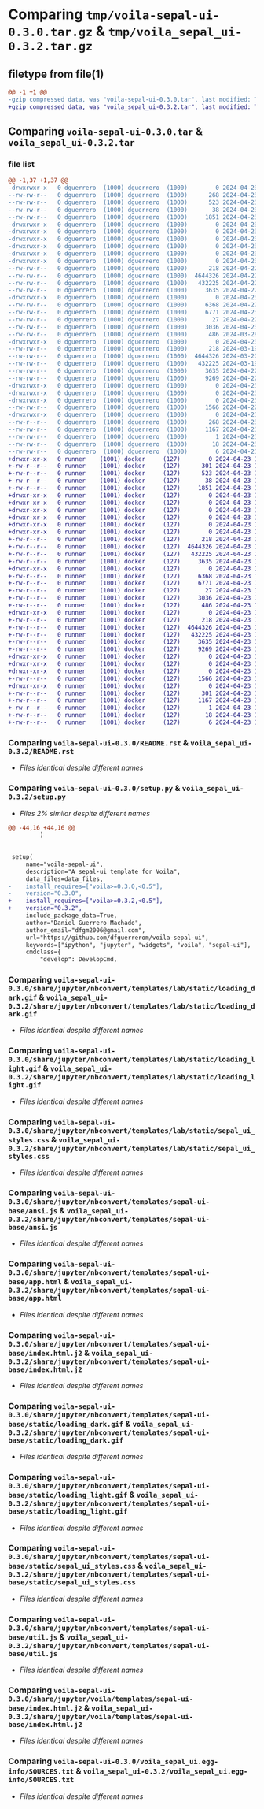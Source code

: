 # Comparing `tmp/voila-sepal-ui-0.3.0.tar.gz` & `tmp/voila_sepal_ui-0.3.2.tar.gz`

## filetype from file(1)

```diff
@@ -1 +1 @@
-gzip compressed data, was "voila-sepal-ui-0.3.0.tar", last modified: Tue Apr 23 09:59:14 2024, max compression
+gzip compressed data, was "voila_sepal_ui-0.3.2.tar", last modified: Tue Apr 23 10:15:18 2024, max compression
```

## Comparing `voila-sepal-ui-0.3.0.tar` & `voila_sepal_ui-0.3.2.tar`

### file list

```diff
@@ -1,37 +1,37 @@
-drwxrwxr-x   0 dguerrero  (1000) dguerrero  (1000)        0 2024-04-23 09:59:14.344310 voila-sepal-ui-0.3.0/
--rw-rw-r--   0 dguerrero  (1000) dguerrero  (1000)      268 2024-04-23 09:59:14.340310 voila-sepal-ui-0.3.0/PKG-INFO
--rw-rw-r--   0 dguerrero  (1000) dguerrero  (1000)      523 2024-04-23 08:22:05.000000 voila-sepal-ui-0.3.0/README.rst
--rw-rw-r--   0 dguerrero  (1000) dguerrero  (1000)       38 2024-04-23 09:59:14.344310 voila-sepal-ui-0.3.0/setup.cfg
--rw-rw-r--   0 dguerrero  (1000) dguerrero  (1000)     1851 2024-04-23 09:53:00.000000 voila-sepal-ui-0.3.0/setup.py
-drwxrwxr-x   0 dguerrero  (1000) dguerrero  (1000)        0 2024-04-23 09:59:14.328310 voila-sepal-ui-0.3.0/share/
-drwxrwxr-x   0 dguerrero  (1000) dguerrero  (1000)        0 2024-04-23 09:59:14.328310 voila-sepal-ui-0.3.0/share/jupyter/
-drwxrwxr-x   0 dguerrero  (1000) dguerrero  (1000)        0 2024-04-23 09:59:14.328310 voila-sepal-ui-0.3.0/share/jupyter/nbconvert/
-drwxrwxr-x   0 dguerrero  (1000) dguerrero  (1000)        0 2024-04-23 09:59:14.328310 voila-sepal-ui-0.3.0/share/jupyter/nbconvert/templates/
-drwxrwxr-x   0 dguerrero  (1000) dguerrero  (1000)        0 2024-04-23 09:59:14.328310 voila-sepal-ui-0.3.0/share/jupyter/nbconvert/templates/lab/
-drwxrwxr-x   0 dguerrero  (1000) dguerrero  (1000)        0 2024-04-23 09:59:14.336310 voila-sepal-ui-0.3.0/share/jupyter/nbconvert/templates/lab/static/
--rw-rw-r--   0 dguerrero  (1000) dguerrero  (1000)      218 2024-04-22 20:05:29.000000 voila-sepal-ui-0.3.0/share/jupyter/nbconvert/templates/lab/static/jupyter-clip.js
--rw-rw-r--   0 dguerrero  (1000) dguerrero  (1000)  4644326 2024-04-22 20:05:29.000000 voila-sepal-ui-0.3.0/share/jupyter/nbconvert/templates/lab/static/loading_dark.gif
--rw-rw-r--   0 dguerrero  (1000) dguerrero  (1000)   432225 2024-04-22 20:05:29.000000 voila-sepal-ui-0.3.0/share/jupyter/nbconvert/templates/lab/static/loading_light.gif
--rw-rw-r--   0 dguerrero  (1000) dguerrero  (1000)     3635 2024-04-22 20:05:29.000000 voila-sepal-ui-0.3.0/share/jupyter/nbconvert/templates/lab/static/sepal_ui_styles.css
-drwxrwxr-x   0 dguerrero  (1000) dguerrero  (1000)        0 2024-04-23 09:59:14.336310 voila-sepal-ui-0.3.0/share/jupyter/nbconvert/templates/sepal-ui-base/
--rw-rw-r--   0 dguerrero  (1000) dguerrero  (1000)     6368 2024-04-22 12:45:12.000000 voila-sepal-ui-0.3.0/share/jupyter/nbconvert/templates/sepal-ui-base/ansi.js
--rw-rw-r--   0 dguerrero  (1000) dguerrero  (1000)     6771 2024-04-23 08:22:05.000000 voila-sepal-ui-0.3.0/share/jupyter/nbconvert/templates/sepal-ui-base/app.html
--rw-rw-r--   0 dguerrero  (1000) dguerrero  (1000)       27 2024-04-22 12:45:12.000000 voila-sepal-ui-0.3.0/share/jupyter/nbconvert/templates/sepal-ui-base/conf.json
--rw-rw-r--   0 dguerrero  (1000) dguerrero  (1000)     3036 2024-04-23 09:41:25.000000 voila-sepal-ui-0.3.0/share/jupyter/nbconvert/templates/sepal-ui-base/index.html.j2
--rw-rw-r--   0 dguerrero  (1000) dguerrero  (1000)      486 2024-03-28 07:45:47.000000 voila-sepal-ui-0.3.0/share/jupyter/nbconvert/templates/sepal-ui-base/sepal-ui-scripts.html
-drwxrwxr-x   0 dguerrero  (1000) dguerrero  (1000)        0 2024-04-23 09:59:14.340310 voila-sepal-ui-0.3.0/share/jupyter/nbconvert/templates/sepal-ui-base/static/
--rw-rw-r--   0 dguerrero  (1000) dguerrero  (1000)      218 2024-03-19 08:12:36.000000 voila-sepal-ui-0.3.0/share/jupyter/nbconvert/templates/sepal-ui-base/static/jupyter-clip.js
--rw-rw-r--   0 dguerrero  (1000) dguerrero  (1000)  4644326 2024-03-20 13:25:07.000000 voila-sepal-ui-0.3.0/share/jupyter/nbconvert/templates/sepal-ui-base/static/loading_dark.gif
--rw-rw-r--   0 dguerrero  (1000) dguerrero  (1000)   432225 2024-03-19 08:38:14.000000 voila-sepal-ui-0.3.0/share/jupyter/nbconvert/templates/sepal-ui-base/static/loading_light.gif
--rw-rw-r--   0 dguerrero  (1000) dguerrero  (1000)     3635 2024-04-22 12:45:12.000000 voila-sepal-ui-0.3.0/share/jupyter/nbconvert/templates/sepal-ui-base/static/sepal_ui_styles.css
--rw-rw-r--   0 dguerrero  (1000) dguerrero  (1000)     9269 2024-04-22 12:45:12.000000 voila-sepal-ui-0.3.0/share/jupyter/nbconvert/templates/sepal-ui-base/util.js
-drwxrwxr-x   0 dguerrero  (1000) dguerrero  (1000)        0 2024-04-23 09:59:14.328310 voila-sepal-ui-0.3.0/share/jupyter/voila/
-drwxrwxr-x   0 dguerrero  (1000) dguerrero  (1000)        0 2024-04-23 09:59:14.328310 voila-sepal-ui-0.3.0/share/jupyter/voila/templates/
-drwxrwxr-x   0 dguerrero  (1000) dguerrero  (1000)        0 2024-04-23 09:59:14.340310 voila-sepal-ui-0.3.0/share/jupyter/voila/templates/sepal-ui-base/
--rw-rw-r--   0 dguerrero  (1000) dguerrero  (1000)     1566 2024-04-22 11:10:40.000000 voila-sepal-ui-0.3.0/share/jupyter/voila/templates/sepal-ui-base/index.html.j2
-drwxrwxr-x   0 dguerrero  (1000) dguerrero  (1000)        0 2024-04-23 09:59:14.340310 voila-sepal-ui-0.3.0/voila_sepal_ui.egg-info/
--rw-r--r--   0 dguerrero  (1000) dguerrero  (1000)      268 2024-04-23 09:59:14.000000 voila-sepal-ui-0.3.0/voila_sepal_ui.egg-info/PKG-INFO
--rw-rw-r--   0 dguerrero  (1000) dguerrero  (1000)     1167 2024-04-23 09:59:14.000000 voila-sepal-ui-0.3.0/voila_sepal_ui.egg-info/SOURCES.txt
--rw-rw-r--   0 dguerrero  (1000) dguerrero  (1000)        1 2024-04-23 09:59:14.000000 voila-sepal-ui-0.3.0/voila_sepal_ui.egg-info/dependency_links.txt
--rw-rw-r--   0 dguerrero  (1000) dguerrero  (1000)       18 2024-04-23 09:59:14.000000 voila-sepal-ui-0.3.0/voila_sepal_ui.egg-info/requires.txt
--rw-rw-r--   0 dguerrero  (1000) dguerrero  (1000)        6 2024-04-23 09:59:14.000000 voila-sepal-ui-0.3.0/voila_sepal_ui.egg-info/top_level.txt
+drwxr-xr-x   0 runner    (1001) docker     (127)        0 2024-04-23 10:15:18.800855 voila_sepal_ui-0.3.2/
+-rw-r--r--   0 runner    (1001) docker     (127)      301 2024-04-23 10:15:18.800855 voila_sepal_ui-0.3.2/PKG-INFO
+-rw-r--r--   0 runner    (1001) docker     (127)      523 2024-04-23 10:15:11.000000 voila_sepal_ui-0.3.2/README.rst
+-rw-r--r--   0 runner    (1001) docker     (127)       38 2024-04-23 10:15:18.800855 voila_sepal_ui-0.3.2/setup.cfg
+-rw-r--r--   0 runner    (1001) docker     (127)     1851 2024-04-23 10:15:11.000000 voila_sepal_ui-0.3.2/setup.py
+drwxr-xr-x   0 runner    (1001) docker     (127)        0 2024-04-23 10:15:18.784855 voila_sepal_ui-0.3.2/share/
+drwxr-xr-x   0 runner    (1001) docker     (127)        0 2024-04-23 10:15:18.784855 voila_sepal_ui-0.3.2/share/jupyter/
+drwxr-xr-x   0 runner    (1001) docker     (127)        0 2024-04-23 10:15:18.784855 voila_sepal_ui-0.3.2/share/jupyter/nbconvert/
+drwxr-xr-x   0 runner    (1001) docker     (127)        0 2024-04-23 10:15:18.784855 voila_sepal_ui-0.3.2/share/jupyter/nbconvert/templates/
+drwxr-xr-x   0 runner    (1001) docker     (127)        0 2024-04-23 10:15:18.784855 voila_sepal_ui-0.3.2/share/jupyter/nbconvert/templates/lab/
+drwxr-xr-x   0 runner    (1001) docker     (127)        0 2024-04-23 10:15:18.792855 voila_sepal_ui-0.3.2/share/jupyter/nbconvert/templates/lab/static/
+-rw-r--r--   0 runner    (1001) docker     (127)      218 2024-04-23 10:15:11.000000 voila_sepal_ui-0.3.2/share/jupyter/nbconvert/templates/lab/static/jupyter-clip.js
+-rw-r--r--   0 runner    (1001) docker     (127)  4644326 2024-04-23 10:15:11.000000 voila_sepal_ui-0.3.2/share/jupyter/nbconvert/templates/lab/static/loading_dark.gif
+-rw-r--r--   0 runner    (1001) docker     (127)   432225 2024-04-23 10:15:11.000000 voila_sepal_ui-0.3.2/share/jupyter/nbconvert/templates/lab/static/loading_light.gif
+-rw-r--r--   0 runner    (1001) docker     (127)     3635 2024-04-23 10:15:11.000000 voila_sepal_ui-0.3.2/share/jupyter/nbconvert/templates/lab/static/sepal_ui_styles.css
+drwxr-xr-x   0 runner    (1001) docker     (127)        0 2024-04-23 10:15:18.792855 voila_sepal_ui-0.3.2/share/jupyter/nbconvert/templates/sepal-ui-base/
+-rw-r--r--   0 runner    (1001) docker     (127)     6368 2024-04-23 10:15:11.000000 voila_sepal_ui-0.3.2/share/jupyter/nbconvert/templates/sepal-ui-base/ansi.js
+-rw-r--r--   0 runner    (1001) docker     (127)     6771 2024-04-23 10:15:11.000000 voila_sepal_ui-0.3.2/share/jupyter/nbconvert/templates/sepal-ui-base/app.html
+-rw-r--r--   0 runner    (1001) docker     (127)       27 2024-04-23 10:15:11.000000 voila_sepal_ui-0.3.2/share/jupyter/nbconvert/templates/sepal-ui-base/conf.json
+-rw-r--r--   0 runner    (1001) docker     (127)     3036 2024-04-23 10:15:11.000000 voila_sepal_ui-0.3.2/share/jupyter/nbconvert/templates/sepal-ui-base/index.html.j2
+-rw-r--r--   0 runner    (1001) docker     (127)      486 2024-04-23 10:15:11.000000 voila_sepal_ui-0.3.2/share/jupyter/nbconvert/templates/sepal-ui-base/sepal-ui-scripts.html
+drwxr-xr-x   0 runner    (1001) docker     (127)        0 2024-04-23 10:15:18.800855 voila_sepal_ui-0.3.2/share/jupyter/nbconvert/templates/sepal-ui-base/static/
+-rw-r--r--   0 runner    (1001) docker     (127)      218 2024-04-23 10:15:11.000000 voila_sepal_ui-0.3.2/share/jupyter/nbconvert/templates/sepal-ui-base/static/jupyter-clip.js
+-rw-r--r--   0 runner    (1001) docker     (127)  4644326 2024-04-23 10:15:11.000000 voila_sepal_ui-0.3.2/share/jupyter/nbconvert/templates/sepal-ui-base/static/loading_dark.gif
+-rw-r--r--   0 runner    (1001) docker     (127)   432225 2024-04-23 10:15:11.000000 voila_sepal_ui-0.3.2/share/jupyter/nbconvert/templates/sepal-ui-base/static/loading_light.gif
+-rw-r--r--   0 runner    (1001) docker     (127)     3635 2024-04-23 10:15:11.000000 voila_sepal_ui-0.3.2/share/jupyter/nbconvert/templates/sepal-ui-base/static/sepal_ui_styles.css
+-rw-r--r--   0 runner    (1001) docker     (127)     9269 2024-04-23 10:15:11.000000 voila_sepal_ui-0.3.2/share/jupyter/nbconvert/templates/sepal-ui-base/util.js
+drwxr-xr-x   0 runner    (1001) docker     (127)        0 2024-04-23 10:15:18.784855 voila_sepal_ui-0.3.2/share/jupyter/voila/
+drwxr-xr-x   0 runner    (1001) docker     (127)        0 2024-04-23 10:15:18.784855 voila_sepal_ui-0.3.2/share/jupyter/voila/templates/
+drwxr-xr-x   0 runner    (1001) docker     (127)        0 2024-04-23 10:15:18.800855 voila_sepal_ui-0.3.2/share/jupyter/voila/templates/sepal-ui-base/
+-rw-r--r--   0 runner    (1001) docker     (127)     1566 2024-04-23 10:15:11.000000 voila_sepal_ui-0.3.2/share/jupyter/voila/templates/sepal-ui-base/index.html.j2
+drwxr-xr-x   0 runner    (1001) docker     (127)        0 2024-04-23 10:15:18.800855 voila_sepal_ui-0.3.2/voila_sepal_ui.egg-info/
+-rw-r--r--   0 runner    (1001) docker     (127)      301 2024-04-23 10:15:18.000000 voila_sepal_ui-0.3.2/voila_sepal_ui.egg-info/PKG-INFO
+-rw-r--r--   0 runner    (1001) docker     (127)     1167 2024-04-23 10:15:18.000000 voila_sepal_ui-0.3.2/voila_sepal_ui.egg-info/SOURCES.txt
+-rw-r--r--   0 runner    (1001) docker     (127)        1 2024-04-23 10:15:18.000000 voila_sepal_ui-0.3.2/voila_sepal_ui.egg-info/dependency_links.txt
+-rw-r--r--   0 runner    (1001) docker     (127)       18 2024-04-23 10:15:18.000000 voila_sepal_ui-0.3.2/voila_sepal_ui.egg-info/requires.txt
+-rw-r--r--   0 runner    (1001) docker     (127)        6 2024-04-23 10:15:18.000000 voila_sepal_ui-0.3.2/voila_sepal_ui.egg-info/top_level.txt
```

### Comparing `voila-sepal-ui-0.3.0/README.rst` & `voila_sepal_ui-0.3.2/README.rst`

 * *Files identical despite different names*

### Comparing `voila-sepal-ui-0.3.0/setup.py` & `voila_sepal_ui-0.3.2/setup.py`

 * *Files 2% similar despite different names*

```diff
@@ -44,16 +44,16 @@
         )
 
 
 setup(
     name="voila-sepal-ui",
     description="A sepal-ui template for Voila",
     data_files=data_files,
-    install_requires=["voila>=0.3.0,<0.5"],
-    version="0.3.0",
+    install_requires=["voila>=0.3.2,<0.5"],
+    version="0.3.2",
     include_package_data=True,
     author="Daniel Guerrero Machado",
     author_email="dfgm2006@gmail.com",
     url="https://github.com/dfguerrerom/voila-sepal-ui",
     keywords=["ipython", "jupyter", "widgets", "voila", "sepal-ui"],
     cmdclass={
         "develop": DevelopCmd,
```

### Comparing `voila-sepal-ui-0.3.0/share/jupyter/nbconvert/templates/lab/static/loading_dark.gif` & `voila_sepal_ui-0.3.2/share/jupyter/nbconvert/templates/lab/static/loading_dark.gif`

 * *Files identical despite different names*

### Comparing `voila-sepal-ui-0.3.0/share/jupyter/nbconvert/templates/lab/static/loading_light.gif` & `voila_sepal_ui-0.3.2/share/jupyter/nbconvert/templates/lab/static/loading_light.gif`

 * *Files identical despite different names*

### Comparing `voila-sepal-ui-0.3.0/share/jupyter/nbconvert/templates/lab/static/sepal_ui_styles.css` & `voila_sepal_ui-0.3.2/share/jupyter/nbconvert/templates/lab/static/sepal_ui_styles.css`

 * *Files identical despite different names*

### Comparing `voila-sepal-ui-0.3.0/share/jupyter/nbconvert/templates/sepal-ui-base/ansi.js` & `voila_sepal_ui-0.3.2/share/jupyter/nbconvert/templates/sepal-ui-base/ansi.js`

 * *Files identical despite different names*

### Comparing `voila-sepal-ui-0.3.0/share/jupyter/nbconvert/templates/sepal-ui-base/app.html` & `voila_sepal_ui-0.3.2/share/jupyter/nbconvert/templates/sepal-ui-base/app.html`

 * *Files identical despite different names*

### Comparing `voila-sepal-ui-0.3.0/share/jupyter/nbconvert/templates/sepal-ui-base/index.html.j2` & `voila_sepal_ui-0.3.2/share/jupyter/nbconvert/templates/sepal-ui-base/index.html.j2`

 * *Files identical despite different names*

### Comparing `voila-sepal-ui-0.3.0/share/jupyter/nbconvert/templates/sepal-ui-base/static/loading_dark.gif` & `voila_sepal_ui-0.3.2/share/jupyter/nbconvert/templates/sepal-ui-base/static/loading_dark.gif`

 * *Files identical despite different names*

### Comparing `voila-sepal-ui-0.3.0/share/jupyter/nbconvert/templates/sepal-ui-base/static/loading_light.gif` & `voila_sepal_ui-0.3.2/share/jupyter/nbconvert/templates/sepal-ui-base/static/loading_light.gif`

 * *Files identical despite different names*

### Comparing `voila-sepal-ui-0.3.0/share/jupyter/nbconvert/templates/sepal-ui-base/static/sepal_ui_styles.css` & `voila_sepal_ui-0.3.2/share/jupyter/nbconvert/templates/sepal-ui-base/static/sepal_ui_styles.css`

 * *Files identical despite different names*

### Comparing `voila-sepal-ui-0.3.0/share/jupyter/nbconvert/templates/sepal-ui-base/util.js` & `voila_sepal_ui-0.3.2/share/jupyter/nbconvert/templates/sepal-ui-base/util.js`

 * *Files identical despite different names*

### Comparing `voila-sepal-ui-0.3.0/share/jupyter/voila/templates/sepal-ui-base/index.html.j2` & `voila_sepal_ui-0.3.2/share/jupyter/voila/templates/sepal-ui-base/index.html.j2`

 * *Files identical despite different names*

### Comparing `voila-sepal-ui-0.3.0/voila_sepal_ui.egg-info/SOURCES.txt` & `voila_sepal_ui-0.3.2/voila_sepal_ui.egg-info/SOURCES.txt`

 * *Files identical despite different names*


